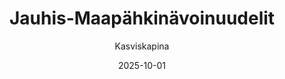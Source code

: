 ---
title: "Jauhis-Maapäh­kinävoi­nuudelit"
image: "https://vegaanibotti.lauravuo.me/2025/10/2025-10-01_small.png"
date: 2025-10-01
receipt_url: "https://kasviskapina.fi/reseptit/jauhis-maapahkinavoinuudelit"
author: "Kasviskapina"
---